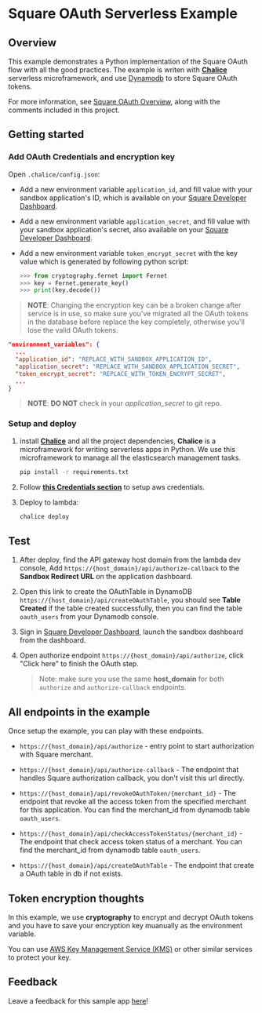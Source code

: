 # Square OAuth Serverless Example

## Overview
This example demonstrates a Python implementation of the Square OAuth flow with all the good practices.
The example is writen with [**Chalice**](https://github.com/aws/chalice) serverless microframework, and
use [Dynamodb](https://aws.amazon.com/dynamodb/) to store Square OAuth tokens.

For more information, see [Square OAuth Overview](https://developer.squareup.com/docs/auth), along with the
comments included in this project.

## Getting started

### Add OAuth Credentials and encryption key 

  Open `.chalice/config.json`:

  * Add a new environment variable `application_id`, and fill value with your sandbox application's ID, which is available on your
    [Square Developer Dashboard](https://developer.squareup.com/apps).

  * Add a new environment variable `application_secret`, and fill value with your sandbox application's secret, also available on your
    [Square Developer Dashboard](https://developer.squareup.com/apps).

  * Add a new environment variable `token_encrypt_secret` with the key value which is generated by following python script:

      ```Python
      >>> from cryptography.fernet import Fernet
      >>> key = Fernet.generate_key()
      >>> print(key.decode())
      ```

  > **NOTE**: Changing the encryption key can be a broken change after service is in use, so make sure you've migrated all the OAuth tokens
      in the database before replace the key completely, otherwise you'll lose the valid OAuth tokens.

  ```json
  "environment_variables": {
    ...
    "application_id": "REPLACE_WITH_SANDBOX_APPLICATION_ID",
    "application_secret": "REPLACE_WITH_SANDBOX_APPLICATION_SECRET",
    "token_encrypt_secret": "REPLACE_WITH_TOKEN_ENCRYPT_SECRET",
    ...
  }
  ```

> **NOTE**: **DO NOT** check in your *application_secret* to git repo.

### Setup and deploy

  1. install [**Chalice**](https://github.com/aws/chalice) and all the project dependencies, **Chalice** is a
  microframework for writing serverless apps in Python. We use this microframework to manage all the elasticsearch management tasks.
      ```bash
      pip install -r requirements.txt
      ```

  1. Follow [**this Credentials section**](https://github.com/aws/chalice#credentials) to setup aws credentials.

  1. Deploy to lambda:
      ```bash
      chalice deploy
      ```

## Test

  1. After deploy, find the API gateway host domain from the lambda dev console, Add `https://{host_domain}/api/authorize-callback`
  to the **Sandbox Redirect URL** on the application dashboard.

  1. Open this link to create the OAuthTable in DynamoDB `https://{host_domain}/api/createOAuthTable`, you should see **Table Created** if the table created successfully, then you can find the table `oauth_users` from your Dynamodb console.

  1. Sign in [Square Developer Dashboard](https://developer.squareup.com/apps), launch the sandbox dashboard from the dashboard.

  1. Open authorize endpoint `https://{host_domain}/api/authorize`, click "Click here" to finish the OAuth step.

      > Note: make sure you use the same **host_domain** for both `authorize` and `authorize-callback` endpoints.

## All endpoints in the example

Once setup the example, you can play with these endpoints.

  * `https://{host_domain}/api/authorize` - entry point to start authorization with Square merchant.

  * `https://{host_domain}/api/authorize-callback` - The endpoint that handles Square authorization callback, you don't visit this url directly.

  * `https://{host_domain}/api/revokeOAuthToken/{merchant_id}` - The endpoint that revoke all the access token from the specified merchant for this application. You can find the merchant_id from dynamodb table `oauth_users`.

  * `https://{host_domain}/api/checkAccessTokenStatus/{merchant_id}` - The endpoint that check access token status of a merchant. You can find the merchant_id from dynamodb table `oauth_users`.

  * `https://{host_domain}/api/createOAuthTable` - The endpoint that create a OAuth table in db if not exists.


## Token encryption thoughts

In this example, we use **cryptography** to encrypt and decrypt OAuth tokens and you have to save your encryption
key muanually as the environment variable.

You can use [AWS Key Management Service (KMS)](https://docs.aws.amazon.com/kms/latest/developerguide/overview.html)
or other similar services to protect your key.

## Feedback
Leave a feedback for this sample app [here](https://delighted.com/t/DT6msOcY)!